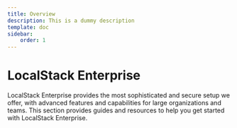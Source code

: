 ```yaml
---
title: Overview
description: This is a dummy description
template: doc
sidebar:
    order: 1
---
```


# LocalStack Enterprise

LocalStack Enterprise provides the most sophisticated and secure setup we offer, with advanced features and capabilities for large organizations and teams. This section provides guides and resources to help you get started with LocalStack Enterprise.